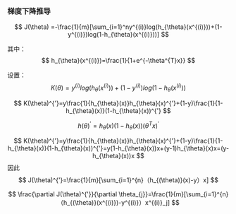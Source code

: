### 梯度下降推导




$$
J(\theta) =-\frac{1}{m}[\sum_{i=1}^ny^{(i)}log(h_{\theta}(x^{(i)}))+(1-y^{(i)})log(1-h_{\theta}(x^{(i)}))]
$$


其中：
$$
h_{\theta}(x^{(i)})=\frac{1}{1+e^{-\theta^{T}x}}
$$


设置：
$$
K(\theta)=y^{(i)}log(h_{\theta}(x^{(i)}))+(1-y^{(i)})log(1-h_{\theta}(x^{(i)}))
$$

$$
K(\theta)^{'}=y\frac{1}{h_{\theta}(x)}h_{\theta}(x)^{'}+(1-y)\frac{1}{1-h_{\theta}(x)}(1-h_{\theta}(x))^{'}
$$

$$
h(\theta)^{'}=h_{\theta}(x)(1-h_{\theta}(x))(\theta^Tx)^{'}
$$


$$
K(\theta)^{'}=y\frac{1}{h_{\theta}(x)}h_{\theta}(x)^{'}+(1-y)\frac{1}{1-h_{\theta}(x)}(1-h_{\theta}(x))^{'}=y(1-h_{\theta}(x))x+(y-1)h_{\theta}(x)x=(y-h_{\theta}(x))x
$$
因此
$$
J(\theta)^{'}=\frac{1}{m}[\sum_{i=1}^{n}（h_{(\theta)}(x)-y）x]
$$

$$
\frac{\partial J(\theta)^{'}}{\partial \theta_{j}}=\frac{1}{m}[\sum_{i=1}^{n}（h_{(\theta)}(x^{(i)})-y^{(i)}）x^{(i)}_j]
$$
